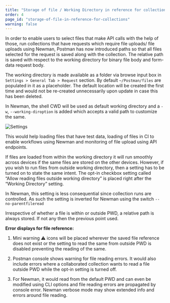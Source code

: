 ```yaml
---
title: "Storage of file / Working Directory in reference for collections"
order: 4
page_id: "storage-of-file-in-reference-for-collections"
warning: false
---
```

In order to enable users to select files that make API calls with the help of those, run collections that have requests which require file uploads/ file uploads using Newman, Postman has now introduced paths so that all files selected for the request is saved along with the collection. The relative path is saved with respect to the working directory for binary file body and form-data request body.

The working directory is made available as a folder via browse input box in `Settings > General Tab > Request` section. By default `~/Postman/files` are populated in it as a placeholder. The default location will be created the first time and would not be re-created unnecessarily upon update in case this has been deleted.

In Newman, the shell CWD will be used as default working directory and a `-w`, `--working-diroption` is added which accepts a valid path to customize the same.


![Settings](https://support.getpostman.com/hc/article_attachments/360035277554/Reference.png)

This would help loading files that have test data, loading of files in CI to enable workflows using Newman and monitoring of file upload using API endpoints.

If files are loaded from within the working directory it will run smoothly across devices if the same files are stored on the other devices. However, if you wish to run files from outside working directory, then a setting has to be turned on to state the same intent. The opt-in checkbox setting called “Allow reading files outside working directory” is placed right after the “Working Directory” setting.

In Newman, this setting is less consequential since collection runs are controlled. As such the setting is inverted for Newman using the switch `--no-parentfileread`

Irrespective of whether a file is within or outside PWD, a relative path is always stored. If not any then the previous point used.

**Error displays for file reference:**

1) Mini warning ⚠️ icons will be placed wherever the saved file reference does not exist or the setting to read the same from outside PWD is disabled preventing the reading of the same.

2) Postman console shows warning for file reading errors. It would also include errors where a collaborated collection wants to read a file outside PWD while the opt-in setting is turned off.

3) For Newman, it would read from the default PWD and can even be modified using CLI options and file reading errors are propagated by console error. Newman verbose mode may show extended info and errors around file reading.
